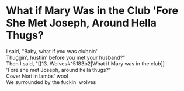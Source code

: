 # What if Mary Was in the Club 'Fore She Met Joseph, Around Hella Thugs?

I said, "Baby, what if you was clubbin'  
Thuggin', hustlin' before you met your husband?"  
Then I said, "[[13. Wolves#^5183b2|What if Mary was in the club]]  
'Fore she met Joseph, around hella thugs?"  
Cover Nori in lambs' wool  
We surrounded by the fuckin' wolves
